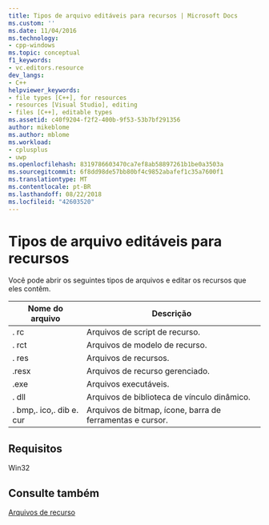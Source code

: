 ```yaml
---
title: Tipos de arquivo editáveis para recursos | Microsoft Docs
ms.custom: ''
ms.date: 11/04/2016
ms.technology:
- cpp-windows
ms.topic: conceptual
f1_keywords:
- vc.editors.resource
dev_langs:
- C++
helpviewer_keywords:
- file types [C++], for resources
- resources [Visual Studio], editing
- files [C++], editable types
ms.assetid: c40f9204-f2f2-400b-9f53-53b7bf291356
author: mikeblome
ms.author: mblome
ms.workload:
- cplusplus
- uwp
ms.openlocfilehash: 8319786603470ca7ef8ab58897261b1be0a3503a
ms.sourcegitcommit: 6f8dd98de57bb80bf4c9852abafef1c35a7600f1
ms.translationtype: MT
ms.contentlocale: pt-BR
ms.lasthandoff: 08/22/2018
ms.locfileid: "42603520"
---
```

# <a name="editable-file-types-for-resources"></a>Tipos de arquivo editáveis para recursos

Você pode abrir os seguintes tipos de arquivos e editar os recursos que eles contêm.

|Nome do arquivo|Descrição|
|---------------|-----------------|
|. rc|Arquivos de script de recurso.|
|. rct|Arquivos de modelo de recurso.|
|. res|Arquivos de recursos.|
|.resx|Arquivos de recurso gerenciado.|
|.exe|Arquivos executáveis.|
|. dll|Arquivos de biblioteca de vínculo dinâmico.|
|. bmp,. ico,. dib e. cur|Arquivos de bitmap, ícone, barra de ferramentas e cursor.|

## <a name="requirements"></a>Requisitos

Win32

## <a name="see-also"></a>Consulte também

[Arquivos de recurso](../windows/resource-files-visual-studio.md)